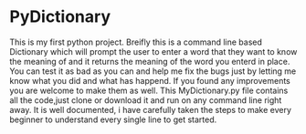 # PyDictionary
This is my first python project.
Breifly this is a command line based Dictionary which will prompt the user to enter a word that they want to know the meaning of
and it returns the meaning of the word you enterd in place.
You can test it as bad as you can and help me fix the bugs just by letting me know what you did and what has happend.
If you found any improvements you are welcome to make them as well.
This MyDictionary.py file contains all the code,just clone or download it and run on any command line right away.
It is well documented, i have carefully taken the steps to make every beginner to understand every single line to get started.
